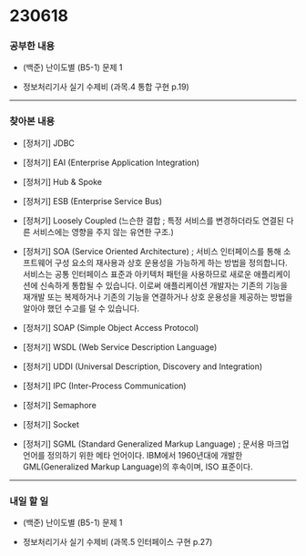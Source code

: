 # 230618

### 공부한 내용

- (백준) 난이도별 (B5-1) 문제 1

- 정보처리기사 실기 수제비 (과목.4 통합 구현 p.19)

---

### 찾아본 내용

- [정처기] JDBC

- [정처기] EAI (Enterprise Application Integration)

- [정처기] Hub & Spoke

- [정처기] ESB (Enterprise Service Bus)

- [정처기] Loosely Coupled (느슨한 결합 ; 특정 서비스를 변경하더라도 연결된 다른 서비스에는 영향을 주지 않는 유연한 구조.)

- [정처기] SOA (Service Oriented Architecture) ; 서비스 인터페이스를 통해 소프트웨어 구성 요소의 재사용과 상호 운용성을 가능하게 하는 방법을 정의합니다. 서비스는 공통 인터페이스 표준과 아키텍처 패턴을 사용하므로 새로운 애플리케이션에 신속하게 통합될 수 있습니다. 이로써 애플리케이션 개발자는 기존의 기능을 재개발 또는 복제하거나 기존의 기능을 연결하거나 상호 운용성을 제공하는 방법을 알아야 했던 수고를 덜 수 있습니다.

- [정처기] SOAP (Simple Object Access Protocol)

- [정처기] WSDL (Web Service Description Language)

- [정처기] UDDI (Universal Description, Discovery and Integration)

- [정처기] IPC (Inter-Process Communication)

- [정처기] Semaphore

- [정처기] Socket

- [정처기] SGML (Standard Generalized Markup Language) ; 문서용 마크업 언어를 정의하기 위한 메타 언어이다. IBM에서 1960년대에 개발한 GML(Generalized Markup Language)의 후속이며, ISO 표준이다.

---

### 내일 할 일

- (백준) 난이도별 (B5-1) 문제 1

- 정보처리기사 실기 수제비 (과목.5 인터페이스 구현 p.27)
